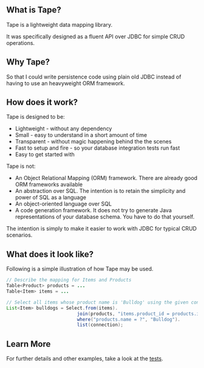## What is Tape?

Tape is a lightweight data mapping library.

It was specifically designed as a fluent API over JDBC for simple CRUD operations.

## Why Tape?

So that I could write persistence code using plain old JDBC instead of having to use an heavyweight ORM framework.

## How does it work?

Tape is designed to be:
* Lightweight - without any dependency
* Small - easy to understand in a short amount of time
* Transparent - without magic happening behind the the scenes
* Fast to setup and fire - so your database integration tests run fast
* Easy to get started with

Tape is not:
* An Object Relational Mapping (ORM) framework. There are already good ORM frameworks available
* An abstraction over SQL. The intention is to retain the simplicity and power of SQL as a language
* An object-oriented language over SQL
* A code generation framework. It does not try to generate Java representations of your database schema. You have to do that yourself.

The intention is simply to make it easier to work with JDBC for typical CRUD scenarios.

## What does it look like?

Following is a simple illustration of how Tape may be used.

```java
// Describe the mapping for Items and Products
Table<Product> products = ...
Table<Item> items = ...

// Select all items whose product name is 'Bulldog' using the given connection
List<Item> bulldogs = Select.from(items).
                          join(products, "items.product_id = products.id").
                          where("products.name = ?", "Bulldog").
                          list(connection);
```

## Learn More

For further details and other examples, take a look at the [tests](https://github.com/testinfected/tape/blob/master/src/test/java/com/vtence/tape).
